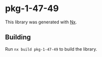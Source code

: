 # pkg-1-47-49

This library was generated with [Nx](https://nx.dev).

## Building

Run `nx build pkg-1-47-49` to build the library.
